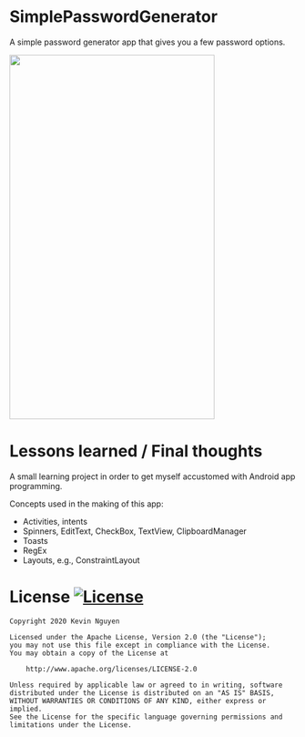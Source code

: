 # SimplePasswordGenerator

A simple password generator app that gives you a few password options.

<img src="https://github.com/kmnthecoder/SimplePasswordGenerator/blob/master/demo/pw_generator_demo.gif" width="360" height="640">

# Lessons learned / Final thoughts

A small learning project in order to get myself accustomed with Android app programming. 

Concepts used in the making of this app:
- Activities, intents
- Spinners, EditText, CheckBox, TextView, ClipboardManager
- Toasts
- RegEx
- Layouts, e.g., ConstraintLayout
    
# License [![License](https://img.shields.io/badge/License-Apache%202.0-blue.svg)](https://opensource.org/licenses/Apache-2.0)

    Copyright 2020 Kevin Nguyen

    Licensed under the Apache License, Version 2.0 (the "License");
    you may not use this file except in compliance with the License.
    You may obtain a copy of the License at

        http://www.apache.org/licenses/LICENSE-2.0

    Unless required by applicable law or agreed to in writing, software
    distributed under the License is distributed on an "AS IS" BASIS,
    WITHOUT WARRANTIES OR CONDITIONS OF ANY KIND, either express or implied.
    See the License for the specific language governing permissions and
    limitations under the License.
 
